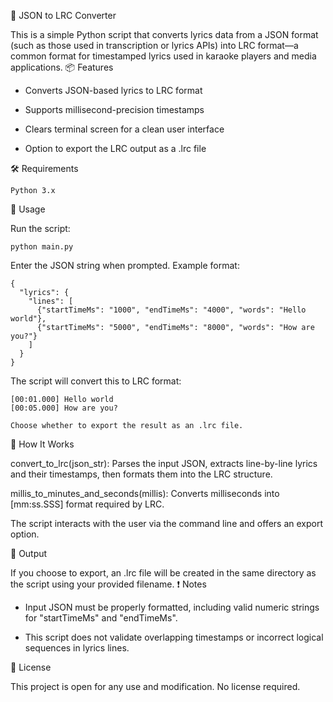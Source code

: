 🎵 JSON to LRC Converter

This is a simple Python script that converts lyrics data from a JSON format (such as those used in transcription or lyrics APIs) into LRC format—a common format for timestamped lyrics used in karaoke players and media applications.
📦 Features

  - Converts JSON-based lyrics to LRC format

  - Supports millisecond-precision timestamps

  - Clears terminal screen for a clean user interface

  - Option to export the LRC output as a .lrc file

🛠 Requirements

    Python 3.x


🚀 Usage

Run the script:

    python main.py

Enter the JSON string when prompted. Example format:

    {
      "lyrics": {
        "lines": [
          {"startTimeMs": "1000", "endTimeMs": "4000", "words": "Hello world"},
          {"startTimeMs": "5000", "endTimeMs": "8000", "words": "How are you?"}
        ]
      }
    }


The script will convert this to LRC format:

    [00:01.000] Hello world
    [00:05.000] How are you?

    Choose whether to export the result as an .lrc file.

🧠 How It Works

  convert_to_lrc(json_str): Parses the input JSON, extracts line-by-line lyrics and their timestamps, then formats them into the LRC structure.

  millis_to_minutes_and_seconds(millis): Converts milliseconds into [mm:ss.SSS] format required by LRC.

  The script interacts with the user via the command line and offers an export option.

📁 Output

If you choose to export, an .lrc file will be created in the same directory as the script using your provided filename.
❗ Notes

  - Input JSON must be properly formatted, including valid numeric strings for "startTimeMs" and "endTimeMs".

  - This script does not validate overlapping timestamps or incorrect logical sequences in lyrics lines.

📝 License

This project is open for any use and modification. No license required.

